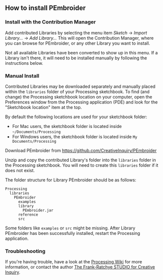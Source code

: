 ## How to install PEmbroider

### Install with the Contribution Manager

Add contributed Libraries by selecting the menu item _Sketch_ → _Import Library..._ → _Add Library..._ This will open the Contribution Manager, where you can browse for PEmbroider, or any other Library you want to install.

Not all available Libraries have been converted to show up in this menu. If a Library isn't there, it will need to be installed manually by following the instructions below.

### Manual Install

Contributed Libraries may be downloaded separately and manually placed within the `libraries` folder of your Processing sketchbook. To find (and change) the Processing sketchbook location on your computer, open the Preferences window from the Processing application (PDE) and look for the "Sketchbook location" item at the top.

By default the following locations are used for your sketchbook folder: 
  * For Mac users, the sketchbook folder is located inside `~/Documents/Processing` 
  * For Windows users, the sketchbook folder is located inside `My Documents/Processing`

Download PEmbroider from https://github.com/CreativeInquiry/PEmbroider

Unzip and copy the contributed Library's folder into the `libraries` folder in the Processing sketchbook. You will need to create this `libraries` folder if it does not exist.

The folder structure for Library PEmbroider should be as follows:

```
Processing
  libraries
    PEmbroider
      examples
      library
        PEmbroider.jar
      reference
      src
```
             
Some folders like `examples` or `src` might be missing. After Library PEmbroider has been successfully installed, restart the Processing application.

### Troubleshooting

If you're having trouble, have a look at the [Processing Wiki](https://github.com/processing/processing/wiki/How-to-Install-a-Contributed-Library) for more information, or contact the author [The Frank-Ratchye STUDIO for Creative Inquiry](http://studioforcreativeinquiry.org).

